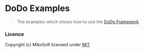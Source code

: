 # DoDo Examples
> The examples which shows how to use the [DoDo Framework](http://dodo.mikosoft.info).



### Licence
Copyright (c) MikoSoft licensed under [MIT](./LICENSE).
